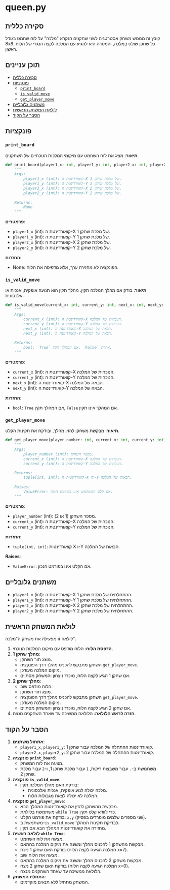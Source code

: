 # queen.py

## סקירה כללית

קובץ זה מממש משחק אסטרטגיה לשני שחקנים הנקרא "מלכה" על לוח שחמט בגודל 8x8. כל שחקן שולט במלכה, והמטרה היא להגיע עם המלכה לקצה הנגדי של הלוח ראשון.

## תוכן עניינים

- [סקירה כללית](#סקירה-כללית)
- [פונקציות](#פונקציות)
    - [`print_board`](#print_board)
    - [`is_valid_move`](#is_valid_move)
    - [`get_player_move`](#get_player_move)
- [משתנים גלובליים](#משתנים-גלובליים)
- [לולאת המשחק הראשית](#לולאת-המשחק-הראשית)
- [הסבר על הקוד](#הסבר-על-הקוד)

## פונקציות

### `print_board`

**תיאור**:
מציג את לוח השחמט עם מיקומי המלכות הנוכחיים של השחקנים.

```python
def print_board(player1_x: int, player1_y: int, player2_x: int, player2_y: int) -> None:
    """
    Args:
        player1_x (int): קואורדינטת ה-X של מלכת שחקן 1.
        player1_y (int): קואורדינטת ה-Y של מלכת שחקן 1.
        player2_x (int): קואורדינטת ה-X של מלכת שחקן 2.
        player2_y (int): קואורדינטת ה-Y של מלכת שחקן 2.
    
    Returns:
        None
    """
```
**פרמטרים**:
- `player1_x` (int): קואורדינטת ה-X של מלכת שחקן 1.
- `player1_y` (int): קואורדינטת ה-Y של מלכת שחקן 1.
- `player2_x` (int): קואורדינטת ה-X של מלכת שחקן 2.
- `player2_y` (int): קואורדינטת ה-Y של מלכת שחקן 2.

**החזרות**:
- None: הפונקציה לא מחזירה ערך, אלא מדפיסה את הלוח.

### `is_valid_move`

**תיאור**:
בודק אם מהלך המלכה תקין. מהלך תקין הוא תנועה אופקית, אנכית או אלכסונית.

```python
def is_valid_move(current_x: int, current_y: int, next_x: int, next_y: int) -> bool:
    """
    Args:
        current_x (int): קואורדינטת ה-X הנוכחית של המלכה.
        current_y (int): קואורדינטת ה-Y הנוכחית של המלכה.
        next_x (int): קואורדינטת ה-X הבאה של המלכה.
        next_y (int): קואורדינטת ה-Y הבאה של המלכה.
    
    Returns:
        bool: `True` אם המהלך תקין, `False` אחרת.
    """
```
**פרמטרים**:
- `current_x` (int): קואורדינטת ה-X הנוכחית של המלכה.
- `current_y` (int): קואורדינטת ה-Y הנוכחית של המלכה.
- `next_x` (int): קואורדינטת ה-X הבאה של המלכה.
- `next_y` (int): קואורדינטת ה-Y הבאה של המלכה.

**החזרות**:
- `bool`: `True` אם המהלך תקין, `False` אם המהלך אינו תקין.

### `get_player_move`

**תיאור**:
מבקשת משחקן להזין מהלך, ובודקת את תקינות הקלט.

```python
def get_player_move(player_number: int, current_x: int, current_y: int) -> tuple[int, int]:
    """
    Args:
        player_number (int): מספר השחקן.
        current_x (int): קואורדינטת ה-X הנוכחית של המלכה.
        current_y (int): קואורדינטת ה-Y הנוכחית של המלכה.

    Returns:
        tuple[int, int]: קואורדינטות ה-X וה-Y הבאות של המלכה.
    
    Raises:
        ValueError: אם קלט המשתמש אינו בפורמט הנכון.
    """
```

**פרמטרים**:
- `player_number` (int): מספר השחקן (1 או 2).
- `current_x` (int): קואורדינטת ה-X הנוכחית של המלכה.
- `current_y` (int): קואורדינטת ה-Y הנוכחית של המלכה.

**החזרות**:
- `tuple[int, int]`: קואורדינטות X ו-Y הבאות של המלכה.

**Raises**:
- `ValueError`: אם הקלט אינו בפורמט הנכון.

## משתנים גלובליים

- `player1_x` (int): קואורדינטת ה-X ההתחלתית של מלכת שחקן 1.
- `player1_y` (int): קואורדינטת ה-Y ההתחלתית של מלכת שחקן 1.
- `player2_x` (int): קואורדינטת ה-X ההתחלתית של מלכת שחקן 2.
- `player2_y` (int): קואורדינטת ה-Y ההתחלתית של מלכת שחקן 2.

## לולאת המשחק הראשית

לולאה זו מפעילה את משחק ה"מלכה".

1. **הדפסת הלוח**: הלוח מודפס עם מיקום המלכות הנוכחי.
2. **מהלך שחקן 1**: 
    - מוצג תור השחקן.
    - השחקן מתבקש להכניס מהלך דרך הפונקציה `get_player_move`.
    - מיקום המלכה מעודכן.
    - אם שחקן 1 הגיע לקצה הלוח, מוכרז ניצחון והמשחק מסתיים.
3. **מהלך שחקן 2**: 
    - הלוח מודפס שוב.
    - מוצג תור השחקן.
    - השחקן מתבקש להכניס מהלך דרך הפונקציה `get_player_move`.
    - מיקום המלכה מעודכן.
    - אם שחקן 2 הגיע לקצה הלוח, מוכרז ניצחון והמשחק מסתיים.
4. **חזרה לראש הלולאה**: הלולאה ממשיכה עד שאחד השחקנים מנצח.

## הסבר על הקוד

1. **אתחול משתנים**:
   - `player1_x`, `player1_y`: קואורדינטות ההתחלה של המלכה עבור שחקן 1.
   - `player2_x`, `player2_y`: קואורדינטות ההתחלה של המלכה עבור שחקן 2.
2. **פונקציה `print_board`**:
    - מציגה את לוח המשחק.
    - משתמשת ב-`.` עבור משבצות ריקות, `1` עבור מלכת שחקן 1, ו-`2` עבור מלכת שחקן 2.
3. **פונקציה `is_valid_move`**:
   - בודקת האם מהלך המלכה תקין:
     - מלכה יכולה לנוע אופקית, אנכית ואלכסונית.
     - המלכה לא יכולה לצאת מגבולות הלוח.
4.  **פונקציה `get_player_move`**:
    - מבקשת מהשחקן להזין את קואורדינטות המהלך הבא.
    - משתמשת בלולאת `while True` כדי לוודא קלט תקין.
    - בודקת את פורמט הקלט: `x,y` (שני מספרים שלמים מופרדים בפסיק).
    - משתמשת ב-`is_valid_move` לבדיקת תקינות המהלך.
    - מחזירה את קואורדינטות המהלך הבא אם תקין.
5.  **לולאה ראשית `while True`**:
    - מציגה את לוח השחמט.
    - מבקשת מהשחקן 1 להכניס מהלך ומשנה את מיקום המלכה בהתאם.
    - בודקת האם שחקן 1 ניצח (המלכה הגיעה לקצה הלוח x=7).
    - מציגה את הלוח שוב.
    - מבקשת משחקן 2 להכניס מהלך ומשנה את מיקום המלכה בהתאם.
    - בודקת האם שחקן 2 ניצח (המלכה הגיעה לקצה הלוח x=0).
    - הלולאה ממשיכה עד שאחד השחקנים מנצח.
6.  **התחלת המשחק**:
     - המשחק מתחיל ללא תנאים מוקדמים.